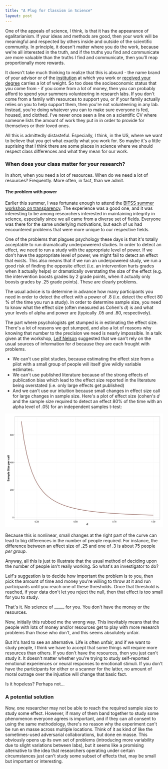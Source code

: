 ```yaml
---
title: "A Plug for Classism in Science"
layout: post
---
```


One of the appeals of science, I think, is that it has the appearance of egalitarianism. If your ideas and methods are good, then your work will be meaningful and respected by others inside and outside of the scientific community. In principle, it doesn't matter where you do the work, because we're all interested in the truth, and if the truths you find and communicate are more valuable than the truths I find and communicate, then you'll reap proportionally more rewards.

It doesn't take much thinking to realize that this is absurd - the name brand of your advisor or of the [institution](http://gppreview.com/2012/12/03/superpowers-the-american-academic-elite/) at which you work or [received your degree](http://advances.sciencemag.org/content/1/1/e1400005) carries a lot of weight. So too does the socioeconomic status that you come from - if you come from a lot of money, then you can probably afford to spend your summers volunteering in research labs. If you don't come from a family with resources to support you, or if your family actually relies on you to help support them, then you're not volunteering in any lab. Instead, you're doing whatever you can to make sure everyone is fed, housed, and clothed. I've never once seen a line on a scientific CV where someone lists the amount of work they put in in order to provide for themselves or their loved ones.

All this is admittedly distasteful. Especially, I think, in the US, where we want to believe that you get what exactly what you work for. So maybe it's a little suprising that I think there are some places in science where we should respect class differences and what they mean for our work.

### When does your class matter for your research?

In short, when you need a lot of resources. When do we need a lot of resources? Frequently. More often, in fact, than we admit.

#### The problem with power

Earlier this summer, I was fortunate enough to attend the [BITSS summer workshop on transparency](http://www.bitss.org/training/training-2015/). The experience was a good one, and it was interesting to be among researchers interested in maintaining integrity in science, especially since we all came from a diverse set of fields. Everyone was there for the same underlying motivations, but each of us had encountered problems that were more unique to our respective fields.

One of the problems that plagues psychology these days is that it's totally acceptable to run dramatically underpowererd studies. In order to detect an effect, we need to run a study with the appropriate level of power. If we don't have the appropriate level of power, we might fail to detect an effect that exists. This also means that if we run an underpowered study, we run a good risk of finding the opposite effect (i.e. an intervention hurts grades when it actually helps) or dramatically overstating the size of the effect (e.g. the intervention boosts grades by 2 grade points, when it actually only boosts grades by .25 grade points). These are clearly problems.

The usual advice is to determine in advance how many participants you need in order to detect the effect with a power of .8 (i.e. detect the effect 80 % of the time you run a study). In order to determine sample size, you need to know what the effect size (often measured as Cohen's *d*) is and what your levels of alpha and power are (typically .05 and .80, respectively).

The part where psychologists get stumped is in estimating the effect size. There's a lot of reasons we get stumped, and also a lot of reasons why knowing that number to the precision we need is nearly impossible. In a talk given at the workshop, [Leif Nelson](http://facultybio.haas.berkeley.edu/faculty-list/nelson-leif) suggested that we can't rely on the usual sources of information for *d* because they are each frought with problems.

- We can't use pilot studies, because estimating the effect size from a pilot with a small group of people will itself give wildly variable estimates.
- We can't use published literature because of the strong effects of publication bias which lead to the effect size reported in the literature being overstated (i.e. only large effects get published)
- And we can't use our intuition because small changes in effect size call for large changes in sample size. Here's a plot of effect size (cohen's *d* and the sample size required to detect an effect 80% of the time with an alpha level of .05) for an independent samples t-test:


![Sample size required as a function of power](/images/2015_7_31/fig1.jpeg)


Because this is nonlinear, small changes at the right part of the curve can lead to big differences in the number of people required. For instance, the difference between an effect size of .25 and one of .3 is about 75 people *per group*.

Anyway, all this is just to illustrate that the usual method of deciding upon the number of people isn't really working. So what's an investigator to do?

Leif's suggestion is to decide how important the problem is to you, then pick the amount of time and money you're willing to throw at it and run participants until you reach one of these thresholds. Once that threshold is reached, if your data don't let you reject the null, then that effect is too small for you to study.

That's it. No science of _____ for you. You don't have the money or the resources.

Now, initially this rubbed me the wrong way. This inevitably means that the people with lots of money and/or resources get to play with more research problems than those who don't, and this seems absolutely unfair.

But it's hard to see an alternative. Life is often unfair, and if we want to study people, I think we have to accept that some things will require more resources than others. If you don't have the resources, then you just can't study it. It doesn't matter whether you're trying to study self-reported emotional experiences or neural responses to emotionall stimuli. If you don't have the participants for either or a scanner for the latter, no amount of moral outrage over the injustice will change that basic fact.

Is it hopeless? Perhaps not...

### A potential solution

Now, one researcher may not be able to reach the required sample size to study some effect. However, if many of them band together to study some phenomenon everyone agrees is important, and if they can all consent to using the same methodology, there's no reason why the experiment can't be run en masse across multiple locations. Think of it as kind of like the sometimes-used adversarial collaborations, but done en masse. This obviously opens up its own set of problems (introducing more variability due to slight variations between labs), but it seems like a promising alternative to the idea that researchers operating under certain circumstances just can't study some subset of effects that, may be small but important or interesting.    
